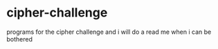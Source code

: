 # cipher-challenge
programs for the cipher challenge and i will do a read me when i can be bothered

